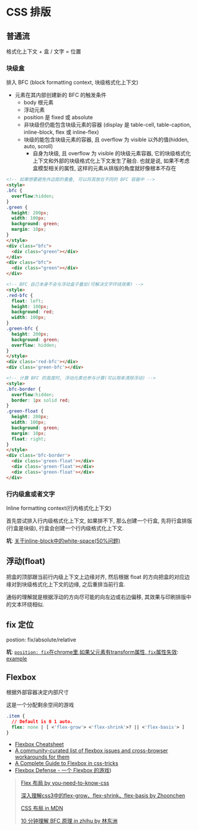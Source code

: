 # CSS 排版

## 普通流

格式化上下文 + 盒 / 文字 = 位置

### 块级盒

排入 BFC (block formatting context, 块级格式化上下文)

* 元素在其内部创建新的 BFC 的触发条件
  * body 根元素
  * 浮动元素
  * position 是 fixed 或 absolute
  * 非块级但仍能包含块级元素的容器 (display 是 table-cell, table-caption, inline-block, flex 或 inline-flex)
  * 块级的能包含块级元素的容器, 且 overflow 为 visible 以外的值(hidden, auto, scroll)
    * 自身为块级, 且 overflow 为 visible 的块级元素容器, 它的块级格式化上下文和外部的块级格式化上下文发生了融合. 也就是说, 如果不考虑盒模型相关的属性, 这样的元素从排版的角度就好像根本不存在

```html
<!-- 如果想要避免外边距的重叠, 可以将其放在不同的 BFC 容器中 -->
<style>
.bfc {
  overflow:hidden;
}
.green {
  height: 200px;
  width: 100px;
  background: green;
  margin: 10px;
}
</style>
<div class="bfc">
  <div class="green"></div>
</div>
<div class="bfc">
  <div class="green"></div>
</div>

<!-- BFC 自己本身不会与浮动盒子叠加(可解决文字环绕效果) -->
<style>
.red-bfc {
  float: left;
  height: 100px;
  background: red;
  width: 100px;
}
.green-bfc {
  height: 200px;
  background: green;
  overflow: hidden;
}
</style>
<div class='red-bfc'></div>
<div class='green-bfc'></div>

<!-- 计算 BFC 的高度时, 浮动元素也参与计算(可以用来清除浮动) -->
<style>
.bfc-border {
  overflow:hidden;
  border: 1px solid red;
}
.green-float {
  height: 200px;
  width: 100px;
  background: green;
  margin: 10px;
  float: right;
}
</style>
<div class='bfc-border'>
  <div class='green-float'></div>
  <div class='green-float'></div>
  <div class='green-float'></div>
</div>
```

### 行内级盒或者文字

Inline formatting context(行内格式化上下文)

首先尝试排入行内级格式化上下文, 如果排不下, 那么创建一个行盒, 先将行盒排版(行盒是块级), 行盒会创建一个行内级格式化上下文.

**坑**: [关于inline-block中的white-space(50%问题)](https://css-tricks.com/fighting-the-space-between-inline-block-elements/)

## 浮动(float)

把盒的顶部跟当前行内级上下文上边缘对齐, 然后根据 float 的方向把盒的对应边缘对到块级格式化上下文的边缘, 之后重排当前行盒.

通俗的理解就是根据浮动的方向尽可能的向左边或右边偏移, 其效果与印刷排版中的文本环绕相似.

## fix 定位

postion: fix/absolute/relative

**坑**: [`position: fix`在chrome里,如果父元素有transform属性, `fix`属性失效](https://code.google.com/p/chromium/issues/detail?id=20574): [example](http://jsfiddle.net/rastrano/2PNFy/)

## Flexbox

根据外部容器决定内部尺寸

这是一个分配剩余空间的游戏

```css
.item {
  // Default is 0 1 auto.
  flex: none | [ <'flex-grow'> <'flex-shrink'>? || <'flex-basis'> ]
}
```

* [Flexbox Cheatsheet](https://yoksel.github.io/flex-cheatsheet/)
* [A community-curated list of flexbox issues and cross-browser workarounds for them](https://github.com/philipwalton/flexbugs)
* [A Complete Guide to Flexbox in css-tricks](https://css-tricks.com/snippets/css/a-guide-to-flexbox/)
* [Flexbox Defense - 一个 Flexbox 的游戏](http://www.flexboxdefense.com/))

> [Flex 布局 by you-need-to-know-css](https://lhammer.cn/You-need-to-know-css/#/flexbox-layout)
>
> [深入理解css3中的flex-grow、flex-shrink、flex-basis by Zhoonchen](http://zhoon.github.io/css3/2014/08/23/flex.html)
>
> [CSS 布局 in MDN](https://developer.mozilla.org/zh-CN/docs/Learn/CSS/CSS_layout)
>
> [10 分钟理解 BFC 原理 in zhihu by 林东洲](https://zhuanlan.zhihu.com/p/25321647)
